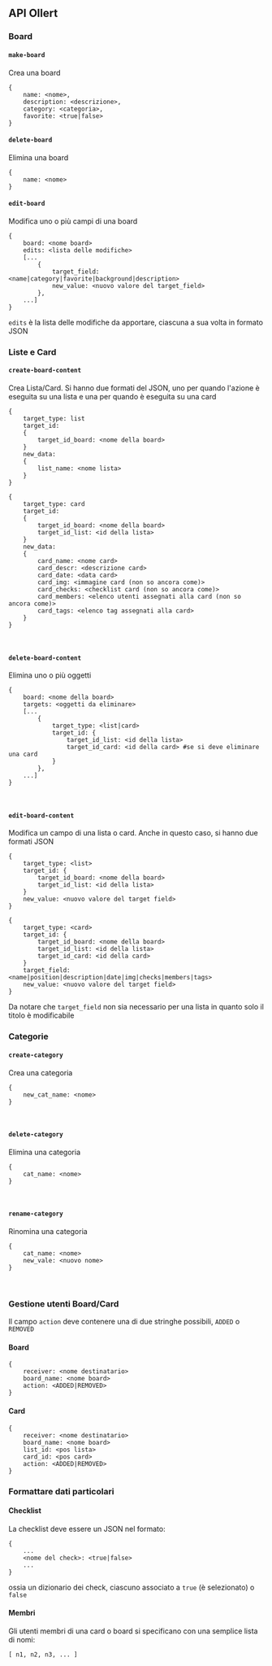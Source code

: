 ## API Ollert

### Board

#### `make-board`
Crea una board
```
{
    name: <nome>,
    description: <descrizione>,
    category: <categoria>,
    favorite: <true|false>
}
```

#### `delete-board`
Elimina una board
```
{
    name: <nome>
}
```

#### `edit-board`
Modifica uno o più campi di una board
```
{
    board: <nome board>
    edits: <lista delle modifiche>
    [...
        {
            target_field: <name|category|favorite|background|description>
            new_value: <nuovo valore del target_field>
        },
    ...]
}
```
`edits` è la lista delle modifiche da apportare, ciascuna a sua volta in formato JSON
<br>

### Liste e Card

#### `create-board-content`
Crea Lista/Card. Si hanno due formati del JSON, uno per quando l'azione è eseguita su una lista e una per quando è eseguita su una card
```
{
    target_type: list
    target_id:
    {
        target_id_board: <nome della board>
    }
    new_data:
    { 
        list_name: <nome lista>
    }
}
```
```
{
    target_type: card
    target_id:
    {
        target_id_board: <nome della board>
        target_id_list: <id della lista>
    }
    new_data:
    { 
        card_name: <nome card>
        card_descr: <descrizione card>
        card_date: <data card>
        card_img: <immagine card (non so ancora come)>
        card_checks: <checklist card (non so ancora come)>
        card_members: <elenco utenti assegnati alla card (non so ancora come)>
        card_tags: <elenco tag assegnati alla card>
    }
}
```
<br>

#### `delete-board-content`
Elimina uno o più oggetti
```
{
    board: <nome della board>
    targets: <oggetti da eliminare>
    [...
        {
            target_type: <list|card>
            target_id: {
                target_id_list: <id della lista>
                target_id_card: <id della card> #se si deve eliminare una card
            }
        },
    ...]
}
```
<br>

#### `edit-board-content`
Modifica un campo di una lista o card. Anche in questo caso, si hanno due formati JSON
```
{
    target_type: <list>
    target_id: {
        target_id_board: <nome della board>
        target_id_list: <id della lista>
    }
    new_value: <nuovo valore del target field>
}
```
```
{
    target_type: <card>
    target_id: {
        target_id_board: <nome della board>
        target_id_list: <id della lista>
        target_id_card: <id della card>
    }
    target_field: <name|position|description|date|img|checks|members|tags>
    new_value: <nuovo valore del target field>
}
```
Da notare che `target_field` non sia necessario per una lista in quanto solo il titolo è modificabile
<br>

### Categorie

#### `create-category`
Crea una categoria
```
{
    new_cat_name: <nome>
}
```
<br>

#### `delete-category`
Elimina una categoria
```
{
    cat_name: <nome>
}
```
<br>

#### `rename-category`
Rinomina una categoria
```
{
    cat_name: <nome>
    new_vale: <nuovo nome>
}
```
<br>

### Gestione utenti Board/Card
Il campo `action` deve contenere una di due stringhe possibili, `ADDED` o `REMOVED` 

#### Board
```
{
    receiver: <nome destinatario>
    board_name: <nome board>
    action: <ADDED|REMOVED>
}
```

#### Card
```
{
    receiver: <nome destinatario>
    board_name: <nome board>
    list_id: <pos lista>
    card_id: <pos card>
    action: <ADDED|REMOVED>
}
```

### Formattare dati particolari

#### Checklist
La checklist deve essere un JSON nel formato:
```
{
    ...
    <nome del check>: <true|false>
    ...
}
```
ossia un dizionario dei check, ciascuno associato a `true` (è selezionato) o `false`
<br>

#### Membri
Gli utenti membri di una card o board si specificano con una semplice lista di nomi:
```
[ n1, n2, n3, ... ]
```

